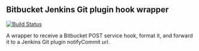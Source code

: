 ## Bitbucket Jenkins Git plugin hook wrapper ##

[![Build Status](https://travis-ci.org/bshelton229/bitbucket-jenkins-git.png)](https://travis-ci.org/bshelton229/bitbucket-jenkins-git)

A wrapper to receive a Bitbucket POST service hook, format it, and
forward it to a Jenkins Git plugin notifyCommit url.
